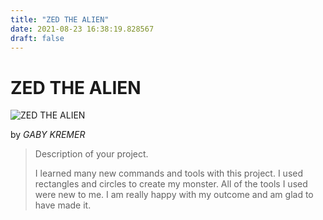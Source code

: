 ```yaml
---
title: "ZED THE ALIEN"
date: 2021-08-23 16:38:19.828567
draft: false
---
```


# ZED THE ALIEN

![ZED THE ALIEN](../images/6eaa6026-045a-11ec-ab3e-1e00f30e0089.png)

by *GABY KREMER*



> Description of your project.
> 
> I learned many new commands and tools with this project. I used rectangles and circles to create my monster. All of the tools I used were new to me. I am really happy with my outcome and am glad to have made it.
